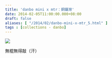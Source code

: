 ```yaml
---
title: 'danbo mini x mtr：銅鑼灣'
date: 2014-02-05T11:00:00.000+08:00
draft: false
aliases: [ "/2014/02/danbo-mini-x-mtr_5.html" ]
tags : [collections - danbo]
---
```


![](/images/danbocausewaybay.jpg)

無棍無得敲（汗）
